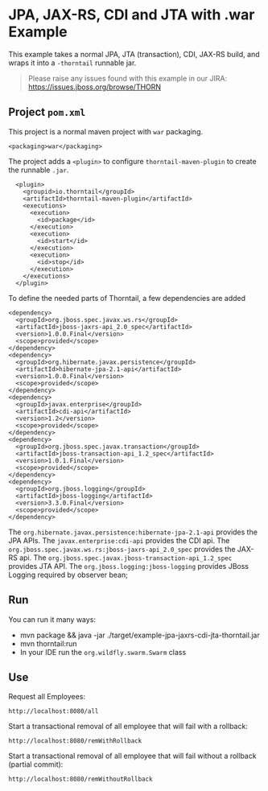 # JPA, JAX-RS, CDI and JTA with .war Example

This example takes a normal JPA, JTA (transaction), CDI, JAX-RS build, and wraps it into
a `-thorntail` runnable jar.

> Please raise any issues found with this example in our JIRA:
> https://issues.jboss.org/browse/THORN

## Project `pom.xml`

This project is a normal maven project with `war` packaging.

    <packaging>war</packaging>

The project adds a `<plugin>` to configure `thorntail-maven-plugin` to
create the runnable `.jar`.

      <plugin>
        <groupid>io.thorntail</groupId>
        <artifactId>thorntail-maven-plugin</artifactId>
        <executions>
          <execution>
            <id>package</id>
          </execution>
          <execution>
            <id>start</id>
          </execution>
          <execution>
            <id>stop</id>
          </execution>
        </executions>
      </plugin>
      
To define the needed parts of Thorntail, a few dependencies are added

    <dependency>
      <groupId>org.jboss.spec.javax.ws.rs</groupId>
      <artifactId>jboss-jaxrs-api_2.0_spec</artifactId>
      <version>1.0.0.Final</version>
      <scope>provided</scope>
    </dependency>
    <dependency>
      <groupId>org.hibernate.javax.persistence</groupId>
      <artifactId>hibernate-jpa-2.1-api</artifactId>
      <version>1.0.0.Final</version>
      <scope>provided</scope>
    </dependency>
    <dependency>
      <groupId>javax.enterprise</groupId>
      <artifactId>cdi-api</artifactId>
      <version>1.2</version>
      <scope>provided</scope>
    </dependency>
    <dependency>
      <groupId>org.jboss.spec.javax.transaction</groupId>
      <artifactId>jboss-transaction-api_1.2_spec</artifactId>
      <version>1.0.1.Final</version>
      <scope>provided</scope>
    </dependency>
    <dependency>
      <groupId>org.jboss.logging</groupId>
      <artifactId>jboss-logging</artifactId>
      <version>3.3.0.Final</version>
      <scope>provided</scope>
    </dependency>
        
The `org.hibernate.javax.persistence:hibernate-jpa-2.1-api` provides the JPA APIs.
The `javax.enterprise:cdi-api` provides the CDI api.
The `org.jboss.spec.javax.ws.rs:jboss-jaxrs-api_2.0_spec` provides the JAX-RS api.
The `org.jboss.spec.javax.jboss-transaction-api_1.2_spec` provides JTA API.
The `org.jboss.logging:jboss-logging` provides JBoss Logging required by observer bean; 


## Run

You can run it many ways:

* mvn package && java -jar ./target/example-jpa-jaxrs-cdi-jta-thorntail.jar
* mvn thorntail:run
* In your IDE run the `org.wildfly.swarm.Swarm` class

## Use

Request all Employees:

    http://localhost:8080/all
    
Start a transactional removal of all employee that will fail with a rollback:

    http://localhost:8080/remWithRollback

Start a transactional removal of all employee that will fail without a rollback (partial commit):

    http://localhost:8080/remWithoutRollback